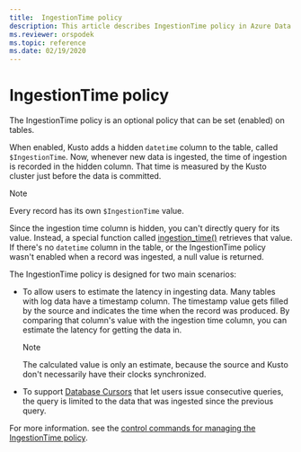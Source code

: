 ```yaml
---
title:  IngestionTime policy
description: This article describes IngestionTime policy in Azure Data Explorer.
ms.reviewer: orspodek
ms.topic: reference
ms.date: 02/19/2020
---
```

# IngestionTime policy

The IngestionTime policy is an optional policy that can be set (enabled) on tables.

When enabled, Kusto adds a hidden `datetime` column to the table, called `$IngestionTime`. 
Now, whenever new data is ingested, the time of ingestion is recorded in the hidden column. 
That time is measured by the Kusto cluster just before the data is committed. 

> [!NOTE]
> Every record has its own `$IngestionTime` value.

Since the ingestion time column is hidden, you can't directly query for its value.
Instead, a special function called
[ingestion_time()](../query/ingestiontimefunction.md)
retrieves that value. If there's no `datetime` column in the table,
or the IngestionTime policy wasn't enabled when a record was ingested, a null
value is returned.

The IngestionTime policy is designed for two main scenarios:
* To allow users to estimate the latency in ingesting data.
  Many tables with log data have a timestamp column. The timestamp value
  gets filled by the source and indicates the time when the record was
  produced. By comparing that column's value with the ingestion time column,
  you can estimate the latency for getting the data in. 
  
  > [!NOTE]
  > The calculated value is only an estimate, because the source and Kusto don't necessarily
  have their clocks synchronized.
  
* To support [Database Cursors](../management/databasecursor.md) that let users 
  issue consecutive queries, the query is limited to the data that was ingested since the previous query.

For more information. see the [control commands for managing the IngestionTime policy](./show-table-ingestion-time-policy-command.md).
